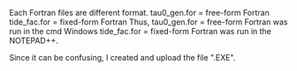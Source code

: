 Each Fortran files are different format.
tau0_gen.for = free-form Fortran
tide_fac.for = fixed-form Fortran
Thus, 
tau0_gen.for = free-form Fortran was run in the cmd Windows
tide_fac.for = fixed-form Fortran was run in the NOTEPAD++.

Since it can be confusing, I created and upload the file ".EXE".
